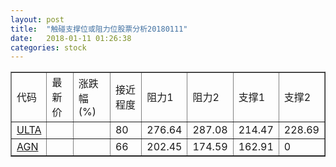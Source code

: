 ```yaml
---
layout: post
title:  "触碰支撑位或阻力位股票分析20180111"
date:   2018-01-11 01:26:38
categories: stock
---
```

<script type="text/javascript">
var stockList = []
stockList.push('gb_ulta');
stockList.push('gb_agn');
</script>
<table border="1">
 <tr>
 <td>代码</td>
 <td>最新价</td>
 <td>涨跌幅(%)</td>
 <td>接近程度</td>
 <td>阻力1</td>
 <td>阻力2</td>
 <td>支撑1</td>
 <td>支撑2</td>
</tr>
  <tr id="ulta" class="green">
  <td><a href="http://stock.finance.sina.com.cn/usstock/quotes/ULTA.html" target="_blank">ULTA</a></td><td></td><td></td><td>80</td><td>276.64</td><td>287.08</td><td>214.47</td><td>228.69</td></tr>
  <tr id="agn" class="red">
  <td><a href="http://stock.finance.sina.com.cn/usstock/quotes/AGN.html" target="_blank">AGN</a></td><td></td><td></td><td>66</td><td>202.45</td><td>174.59</td><td>162.91</td><td>0</td></tr>
</table>
